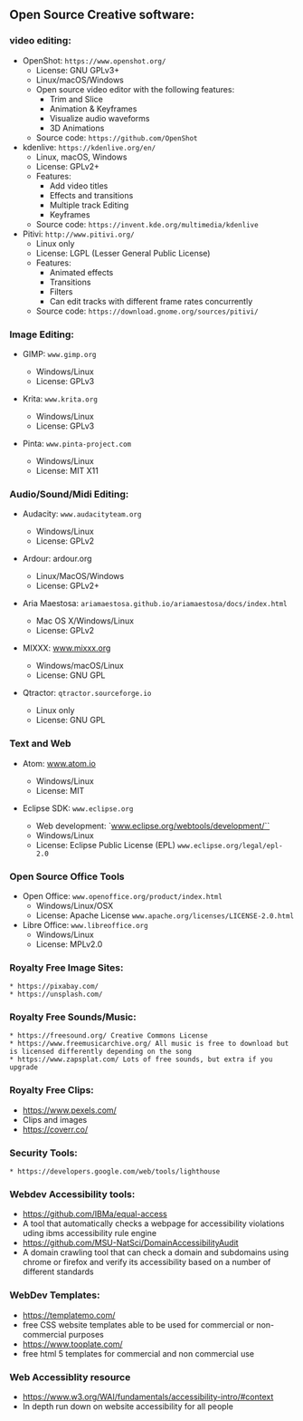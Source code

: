 ## Open Source Creative software:

### video editing:

* OpenShot: `https://www.openshot.org/`
  * License: GNU GPLv3+
  * Linux/macOS/Windows
  * Open source video editor with the following features:
    * Trim and Slice
    * Animation & Keyframes
    * Visualize audio waveforms
    * 3D Animations
  * Source code: `https://github.com/OpenShot`  
* kdenlive: `https://kdenlive.org/en/`
  * Linux, macOS, Windows
  * License: GPLv2+
  * Features:
    * Add video titles
    * Effects and transitions
    * Multiple track Editing
    * Keyframes
  * Source code: `https://invent.kde.org/multimedia/kdenlive`
* Pitivi: `http://www.pitivi.org/`
  * Linux only
  * License: LGPL (Lesser General Public License)
  * Features:
    * Animated effects
    * Transitions
    * Filters
    * Can edit tracks with different frame rates concurrently
  * Source code: `https://download.gnome.org/sources/pitivi/`

### Image Editing:

* GIMP: `www.gimp.org`
  * Windows/Linux
  * License: GPLv3
* Krita: `www.krita.org`
  * Windows/Linux
  * License: GPLv3

* Pinta: `www.pinta-project.com`
  * Windows/Linux
  * License: MIT X11

### Audio/Sound/Midi Editing:

* Audacity: `www.audacityteam.org`
  * Windows/Linux
  * License: GPLv2

* Ardour: ardour.org
  * Linux/MacOS/Windows
  * License: GPLv2+

* Aria Maestosa: `ariamaestosa.github.io/ariamaestosa/docs/index.html`
  * Mac OS X/Windows/Linux
  * License: GPLv2

* MIXXX: www.mixxx.org
  * Windows/macOS/Linux
  * License: GNU GPL

* Qtractor: `qtractor.sourceforge.io`
  * Linux only
  * License: GNU GPL

### Text and Web
* Atom: www.atom.io
  * Windows/Linux
  * License: MIT
* Eclipse SDK: `www.eclipse.org`

  * Web development: `www.eclipse.org/webtools/development/``
  * Windows/Linux
  * License: Eclipse Public License (EPL) `www.eclipse.org/legal/epl-2.0`

### Open Source Office Tools

* Open Office: `www.openoffice.org/product/index.html`
  * Windows/Linux/OSX
  * License: Apache License `www.apache.org/licenses/LICENSE-2.0.html`
* Libre Office: `www.libreoffice.org`
  * Windows/Linux
  * License: MPLv2.0

### Royalty Free Image Sites:
	* https://pixabay.com/
	* https://unsplash.com/
### Royalty Free Sounds/Music:
	* https://freesound.org/ Creative Commons License
	* https://www.freemusicarchive.org/ All music is free to download but is licensed differently depending on the song
	* https://www.zapsplat.com/ Lots of free sounds, but extra if you upgrade
### Royalty Free Clips:
  * https://www.pexels.com/
   * Clips and images
  * https://coverr.co/

### Security Tools:
	* https://developers.google.com/web/tools/lighthouse

### Webdev Accessibility tools:
  * https://github.com/IBMa/equal-access
   * A tool that automatically checks a webpage for accessibility violations uding ibms accessibility rule engine
  * https://github.com/MSU-NatSci/DomainAccessibilityAudit
   * A domain crawling tool that can check a domain and subdomains using chrome or firefox and verify its accessibility based on a number of different standards

### WebDev Templates:
  * https://templatemo.com/
   * free CSS website templates able to be used for commercial or non-commercial purposes
  * https://www.tooplate.com/
   * free html 5 templates  for commercial and non commercial use

### Web Accessiblity resource
  * https://www.w3.org/WAI/fundamentals/accessibility-intro/#context
   * In depth run down on website accessibility for all people
